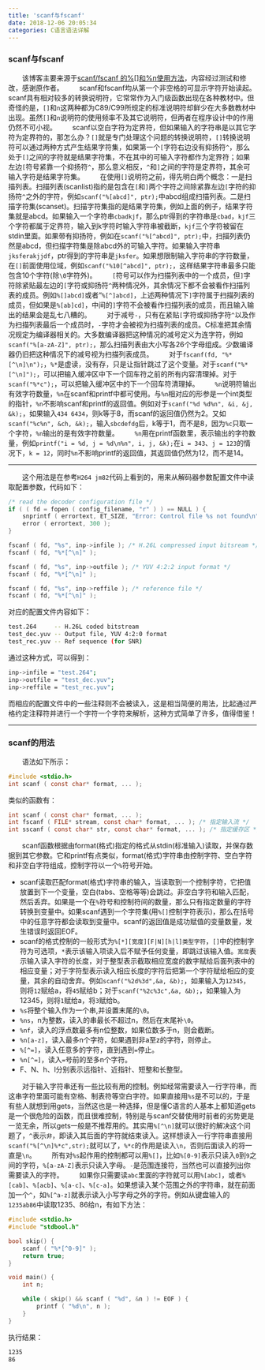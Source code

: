 ```yaml
---
title: 'scanf与fscanf'
date: 2018-12-06 20:05:34
categories: C语言语法详解
---
```

### scanf与fscanf

&emsp;&emsp;该博客主要来源于[scanf/fscanf 的%[]和%n使用方法](https://blog.csdn.net/wesweeky/article/details/6439777)，内容经过测试和修改，感谢原作者。
&emsp;&emsp;scanf和fscanf均从第一个非空格的可显示字符开始读起。scanf具有相对较多的转换说明符，它常常作为入门级函数出现在各种教材中。但奇怪的是，`[]`和`n`这两种都为C89/C99所规定的标准说明符却鲜少在大多数教材中出现。虽然`[]`和`n`说明符的使用频率不及其它说明符，但两者在程序设计中的作用仍然不可小视。
&emsp;&emsp;scanf以空白字符为定界符，但如果输入的字符串是以其它字符为定界符的，那怎么办？`[]`就是专门处理这个问题的转换说明符，`[]`转换说明符可以通过两种方式产生结果字符集，如果第一个`[`字符右边没有抑扬符`^`，那么处于`[]`之间的字符就是结果字符集，不在其中的可输入字符都作为定界符；如果左边`[`符号紧靠一个抑扬符`^`，那么意义相反，`^`和`]`之间的字符是定界符，其余可输入字符是结果字符集。
&emsp;&emsp;在使用`[]`说明符之前，得先明白两个概念：一是扫描列表。扫描列表(scanlist)指的是包含在`[`和`]`两个字符之间除紧靠左边`[`字符的抑扬符`^`之外的字符，例如`scanf("%[abcd]", ptr);`中abcd组成扫描列表。二是扫描字符集(scanset)。扫描字符集指的是结果字符集，例如上面的例子，结果字符集就是abcd。如果输入一个字符串`cbadkjf`，那么ptr得到的字符串是`cbad`，`kjf`三个字符都属于定界符，输入到k字符时输入字符串被截断，`kjf`三个字符被留在stdin里面。如果带有抑扬符，例如在`scanf("%[^abcd]", ptr);`中，扫描列表仍然是abcd，但扫描字符集是除abcd外的可输入字符。如果输入字符串`jksferakjjdf`，ptr得到的字符串是`jksfer`。如果想限制输入字符串的字符数量，在`[]`前面使用位域，例如`scanf("%10[^abcd]", ptr);`，这样结果字符串最多只能包含10个字符(除`\0`字符外)。
&emsp;&emsp;`[`符号可以作为扫描列表中的一个成员，但`]`字符除紧贴最左边的`[`字符或抑扬符`^`两种情况外，其余情况下都不会被看作扫描列表的成员。例如`%[]abcd]`或者“`%[^]abcd]`，上述两种情况下`]`字符属于扫描列表的成员，但如果是`%[ab]cd]`，中间的`]`字符不会被看作扫描列表的成员，而且输入输出的结果会是乱七八糟的。
&emsp;&emsp;对于减号`-`，只有在紧贴`[`字符或抑扬字符`^`以及作为扫描列表最后一个成员时，`-`字符才会被视为扫描列表的成员。C标准把其余情况规定为编译器相关的。大多数编译器把这种情况的减号定义为连字符，例如`scanf("%[a-zA-Z]", ptr);`，那么扫描列表由大小写各26个字母组成。少数编译器仍旧把这种情况下的减号视为扫描列表成员。
&emsp;&emsp;对于`fscanf(fd, "%*[^\n]\n");`，`%*`是虚读，没有存，只是让指针跳过了这个变量。对于`scanf("%*[^\n]");`，可以把输入缓冲区中下一个回车符之前的所有内容清理掉。对于`scanf("%*c");`，可以把输入缓冲区中的下一个回车符清理掉。
&emsp;&emsp;`%n`说明符输出有效字符数量，`%n`在scanf和printf中都可使用。与`%n`相对应的形参是一个int类型的指针，`%n`不影响scanf和printf的返回值。例如对于`scanf("%d %d%n", &i, &j, &k);`，如果输入`434 6434`，则k等于8，而scanf的返回值仍然为2。又如`scanf("%c%n", &ch, &k);`，输入`sbcdefdg`后，k等于1，而不是8，因为`%c`只取一个字符，`%n`输出的是有效字符数量。
&emsp;&emsp;`%n`用在printf函数里，表示输出的字符数量，例如`printf("i = %d, j = %d\n%n", i, j, &k);`在`i = 343`、`j = 123`的情况下，`k = 12`，同时`%n`不影响printf的返回值，其返回值仍然为12，而不是14。

---
&emsp;&emsp;这个用法是在参考`H264 jm82`代码上看到的，用来从解码器参数配置文件中读取配置参数，代码如下：

``` c
/* read the decoder configuration file */
if ( ( fd = fopen ( config_filename, "r" ) ) == NULL ) {
    snprintf ( errortext, ET_SIZE, "Error: Control file %s not found\n", config_filename );
    error ( errortext, 300 );
}

fscanf ( fd, "%s", inp->infile ); /* H.26L compressed input bitsream */
fscanf ( fd, "%*[^\n]" );

fscanf ( fd, "%s", inp->outfile ); /* YUV 4:2:2 input format */
fscanf ( fd, "%*[^\n]" );

fscanf ( fd, "%s", inp->reffile ); /* reference file */
fscanf ( fd, "%*[^\n]" );
```

对应的配置文件内容如下：

``` bash
test.264     -- H.26L coded bitstream
test_dec.yuv -- Output file, YUV 4:2:0 format
test_rec.yuv -- Ref sequence (for SNR)
```

通过这种方式，可以得到：

``` bash
inp->infile = "test.264";
inp->outfile = "test_dec.yuv";
inp->reffile = "test_rec.yuv";
```

而相应的配置文件中的一些注释则不会被读入，这是相当简便的用法，比起通过严格约定注释符并进行一个字符一个字符来解析，这种方式简单了许多，值得借鉴！

---

### scanf的用法

&emsp;&emsp;语法如下所示：

``` c
#include <stdio.h>
int scanf ( const char* format, ... );
```

类似的函数有：

``` c
int scanf ( const char* format, ... );
int fscanf ( FILE* stream, const char* format, ... ); /* 指定输入流 */
int sscanf ( const char* str, const char* format, ... ); /* 指定缓存区 */
```

&emsp;&emsp;scanf函数根据由format(格式)指定的格式从stdin(标准输入)读取，并保存数据到其它参数。它和printf有点类似，format(格式)字符串由控制字符、空白字符和非空白字符组成，控制字符以一个`%`符号开始。

- scanf读取匹配format(格式)字符串的输入，当读取到一个控制字符，它把值放置到下一个变量，空白(tabs、空格等等)会跳过。非空白字符和输入匹配，然后丢弃。如果是一个在`%`符号和控制符间的数量，那么只有指定数量的字符转换到变量中。如果scanf遇到一个字符集(用`%[]`控制字符表示)，那么在括号中的任意字符都会读取到变量中。scanf的返回值是成功赋值的变量数量，发生错误时返回EOF。
- scanf的格式控制的一般形式为`%[*][宽度][F|N][h|l]类型字符`，`[]`中的控制字符为可选项，`*`表示该输入项读入后不赋予任何变量，即跳过该输入值。`宽度`表示输入读入字符的长度，对于整型表示截取相应宽度的数字赋给后面列表中的相应变量；对于字符型表示读入相应长度的字符后把第一个字符赋给相应的变量，其余的自动舍弃。例如`scanf("%2d%3d",&a, &b);`，如果输入为`12345`，则将`12`赋给a，将`45`赋给b；对于`scanf("%2c%3c",&a, &b);`，如果输入为12345，则将`1`赋给a，将`3`赋给b。
- `%s`将整个输入作为一个串,并设置末尾的`\0`。
- `%ns`，n为整数，读入的串最长不超过n，然后在末尾补`\0`。
- `%nf`，读入的浮点数最多有n位整数，如果位数多于n，则会截断。
- `%n[a-z]`，读入最多n个字符，如果遇到非a至z的字符，则停止。
- `%[^=]`，读入任意多的字符，直到遇到`=`停止。
- `%n[^=]`，读入`=`号前的至多n个字符。
- F、N、h、l分别表示远指针、近指针、短整和长整型。

&emsp;&emsp;对于输入字符串还有一些比较有用的控制。例如经常需要读入一行字符串，而这串字符里面可能有空格、制表符等空白字符。如果直接用`%s`是不可以的，于是有些人就想到用gets，当然这也是一种选择，但是懂C语言的人基本上都知道gets是一个很危险的函数，而且很难控制，特别是与scanf交替使用时前者的劣势更是一览无余，所以gets一般是不推荐用的。其实用`%[^\n]`就可以很好的解决这个问题了，`^`表示`非`，即读入其后面的字符就结束读入。这样想读入一行字符串直接用`scanf("%[^\n]%*c",str);`就可以了，`%*c`的作用是读入`\n`，否则后面读入的将一直是`\n`。
&emsp;&emsp;所有对`%s`起作用的控制都可以用`%[]`，比如`%[0-9]`表示只读入`0`到`9`之间的字符，`%[a-zA-Z]`表示只读入字母。`-`是范围连接符，当然也可以直接列出你需要读入的字符。
&emsp;&emsp;如果你只需要读`abc`里面的字符就可以用`%[abc]`，或者`%[cab]`、`%[acb]`、`%[a-c]`、`%[c-a]`。如果想读入某个范围之外的字符串，就在前面加一个`^`，如`%[^a-z]`就表示读入小写字母之外的字符。例如从键盘输入的`1235ab86`中读取1235、86给n，有如下方法：

``` c
#include <stdio.h>
#include "stdbool.h"

bool skip() {
    scanf ( "%*[^0-9]" );
    return true;
}

void main() {
    int n;

    while ( skip() && scanf ( "%d", &n ) != EOF ) {
        printf ( "%d\n", n );
    }
}
```

执行结果：

``` bash
1235
86
```